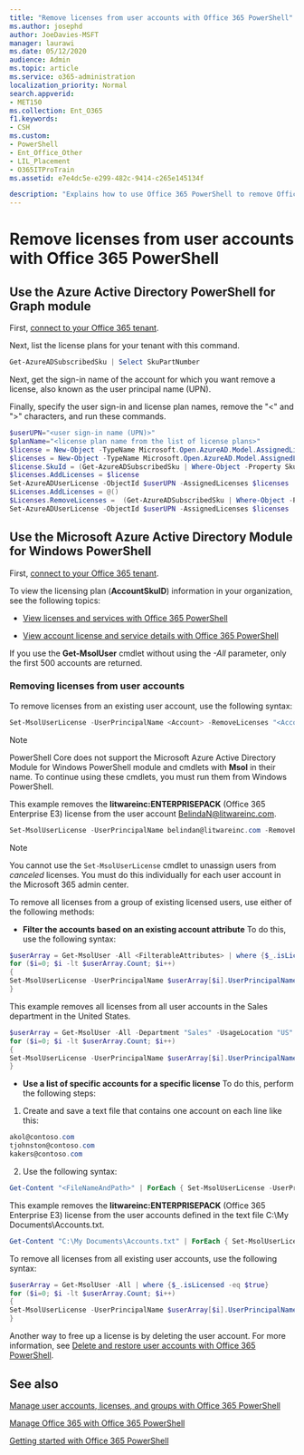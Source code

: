 ```yaml
---
title: "Remove licenses from user accounts with Office 365 PowerShell"
ms.author: josephd
author: JoeDavies-MSFT
manager: laurawi
ms.date: 05/12/2020
audience: Admin
ms.topic: article
ms.service: o365-administration
localization_priority: Normal
search.appverid:
- MET150
ms.collection: Ent_O365
f1.keywords:
- CSH
ms.custom: 
- PowerShell
- Ent_Office_Other
- LIL_Placement
- O365ITProTrain
ms.assetid: e7e4dc5e-e299-482c-9414-c265e145134f

description: "Explains how to use Office 365 PowerShell to remove Office 365 licenses that were previously assigned to users."
---
```


# Remove licenses from user accounts with Office 365 PowerShell

## Use the Azure Active Directory PowerShell for Graph module

First, [connect to your Office 365 tenant](connect-to-office-365-powershell.md#connect-with-the-azure-active-directory-powershell-for-graph-module).

Next, list the license plans for your tenant with this command.

```powershell
Get-AzureADSubscribedSku | Select SkuPartNumber
```

Next, get the sign-in name of the account for which you want remove a license, also known as the user principal name (UPN).

Finally, specify the user sign-in and license plan names, remove the "<" and ">" characters, and run these commands.

```powershell
$userUPN="<user sign-in name (UPN)>"
$planName="<license plan name from the list of license plans>"
$license = New-Object -TypeName Microsoft.Open.AzureAD.Model.AssignedLicense
$licenses = New-Object -TypeName Microsoft.Open.AzureAD.Model.AssignedLicenses
$license.SkuId = (Get-AzureADSubscribedSku | Where-Object -Property SkuPartNumber -Value $planName -EQ).SkuID
$licenses.AddLicenses = $license
Set-AzureADUserLicense -ObjectId $userUPN -AssignedLicenses $licenses
$Licenses.AddLicenses = @()
$Licenses.RemoveLicenses =  (Get-AzureADSubscribedSku | Where-Object -Property SkuPartNumber -Value $planName -EQ).SkuID
Set-AzureADUserLicense -ObjectId $userUPN -AssignedLicenses $licenses
```

## Use the Microsoft Azure Active Directory Module for Windows PowerShell

First, [connect to your Office 365 tenant](connect-to-office-365-powershell.md#connect-with-the-microsoft-azure-active-directory-module-for-windows-powershell).
   
To view the licensing plan (**AccountSkuID**) information in your organization, see the following topics:
    
  - [View licenses and services with Office 365 PowerShell](view-licenses-and-services-with-office-365-powershell.md)
    
  - [View account license and service details with Office 365 PowerShell](view-account-license-and-service-details-with-office-365-powershell.md)
    
If you use the **Get-MsolUser** cmdlet without using the _-All_ parameter, only the first 500 accounts are returned.
    
### Removing licenses from user accounts

To remove licenses from an existing user account, use the following syntax:
  
```powershell
Set-MsolUserLicense -UserPrincipalName <Account> -RemoveLicenses "<AccountSkuId1>", "<AccountSkuId2>"...
```

>[!Note]
>PowerShell Core does not support the Microsoft Azure Active Directory Module for Windows PowerShell module and cmdlets with **Msol** in their name. To continue using these cmdlets, you must run them from Windows PowerShell.
>

This example removes the **litwareinc:ENTERPRISEPACK** (Office 365 Enterprise E3) license from the user account BelindaN@litwareinc.com.
  
```powershell
Set-MsolUserLicense -UserPrincipalName belindan@litwareinc.com -RemoveLicenses "litwareinc:ENTERPRISEPACK"
```

>[!Note]
>You cannot use the `Set-MsolUserLicense` cmdlet to unassign users from *canceled* licenses. You must do this individually for each user account in the Microsoft 365 admin center.
>

To remove all licenses from a group of existing licensed users, use either of the following methods:
  
- **Filter the accounts based on an existing account attribute** To do this, use the following syntax:
    
```powershell
$userArray = Get-MsolUser -All <FilterableAttributes> | where {$_.isLicensed -eq $true}
for ($i=0; $i -lt $userArray.Count; $i++)
{
Set-MsolUserLicense -UserPrincipalName $userArray[$i].UserPrincipalName -RemoveLicenses $userArray[$i].licenses.accountskuid
}
```

This example removes all licenses from all user accounts in the Sales department in the United States.
    
```powershell
$userArray = Get-MsolUser -All -Department "Sales" -UsageLocation "US" | where {$_.isLicensed -eq $true}
for ($i=0; $i -lt $userArray.Count; $i++)
{
Set-MsolUserLicense -UserPrincipalName $userArray[$i].UserPrincipalName -RemoveLicenses $userArray[$i].licenses.accountskuid
}
```

- **Use a list of specific accounts for a specific license** To do this, perform the following steps:
    
1. Create and save a text file that contains one account on each line like this:
    
  ```powershell
akol@contoso.com
tjohnston@contoso.com
kakers@contoso.com
  ```

2. Use the following syntax:
    
  ```powershell
  Get-Content "<FileNameAndPath>" | ForEach { Set-MsolUserLicense -UserPrincipalName $_ -RemoveLicenses "<AccountSkuId>" }
  ```

This example removes the **litwareinc:ENTERPRISEPACK** (Office 365 Enterprise E3) license from the user accounts defined in the text file C:\My Documents\Accounts.txt.
    
  ```powershell
  Get-Content "C:\My Documents\Accounts.txt" | ForEach { Set-MsolUserLicense -UserPrincipalName $_ -RemoveLicenses "litwareinc:ENTERPRISEPACK" }
  ```

To remove all licenses from all existing user accounts, use the following syntax:
  
```powershell
$userArray = Get-MsolUser -All | where {$_.isLicensed -eq $true}
for ($i=0; $i -lt $userArray.Count; $i++)
{
Set-MsolUserLicense -UserPrincipalName $userArray[$i].UserPrincipalName -RemoveLicenses $userArray[$i].licenses.accountskuid
}
```

Another way to free up a license is by deleting the user account. For more information, see [Delete and restore user accounts with Office 365 PowerShell](delete-and-restore-user-accounts-with-office-365-powershell.md).
  
## See also

[Manage user accounts, licenses, and groups with Office 365 PowerShell](manage-user-accounts-and-licenses-with-office-365-powershell.md)
  
[Manage Office 365 with Office 365 PowerShell](manage-office-365-with-office-365-powershell.md)
  
[Getting started with Office 365 PowerShell](getting-started-with-office-365-powershell.md)

